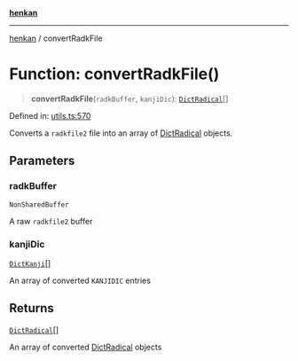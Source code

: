 [**henkan**](../README.md)

***

[henkan](../README.md) / convertRadkFile

# Function: convertRadkFile()

> **convertRadkFile**(`radkBuffer`, `kanjiDic`): [`DictRadical`](../interfaces/DictRadical.md)[]

Defined in: [utils.ts:570](https://github.com/Ronokof/Henkan/blob/207e0013c3766c7ef3adabde09be5f84497f2607/src/utils.ts#L570)

Converts a `radkfile2` file into an array of [DictRadical](../interfaces/DictRadical.md) objects.

## Parameters

### radkBuffer

`NonSharedBuffer`

A raw `radkfile2` buffer

### kanjiDic

[`DictKanji`](../interfaces/DictKanji.md)[]

An array of converted `KANJIDIC` entries

## Returns

[`DictRadical`](../interfaces/DictRadical.md)[]

An array of converted [DictRadical](../interfaces/DictRadical.md) objects
